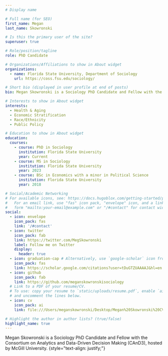 ```yaml
---
# Display name

# Full name (for SEO)
first_name: Megan
last_name: Skowronski

# Is this the primary user of the site?
superuser: true

# Role/position/tagline
role: PhD Candidate

# Organizations/Affiliations to show in About widget
organizations:
  - name: Florida State University, Department of Sociology 
    url: https://coss.fsu.edu/sociology/

# Short bio (displayed in user profile at end of posts)
bio: Megan Skowronski is a Sociology PhD Candidate and Fellow with the Consortium on Analytics and Data-Driven Decision Making (CAnD3), hosted by McGill University. Her research area lies at the intersection of health, aging, race/ethnicity, economic stratification, public policy and social service provisions in the US. Her previous work identifies specific household domains of financial precarity which serve as barriers to health-relevant resources, namely medication adherence for older adults. Within her doctoral studies, Megan’s primary focus is on understanding associations between spatio-temporal changes in housing segregation, alternative financial services, and population health. To gain a comprehensive understanding of this area, she adopts a multidisciplinary approach, drawing upon sociology, gerontology, epidemiology, public health, and economics, both in theory and methodology.

# Interests to show in About widget
interests:
  - Health & Aging
  - Economic Stratification 
  - Race/Ethnicity
  - Public Policy

# Education to show in About widget
education:
  courses:
    - course: PhD in Sociology
      institution: Florida State University
      year: Current
    - course: MS in Sociology
      institution: Florida State University
      year: 2023
    - course: BSc in Economics with a minor in Political Science
      institution: Florida State University
      year: 2018

# Social/Academic Networking
# For available icons, see: https://docs.hugoblox.com/getting-started/page-builder/#icons
#   For an email link, use "fas" icon pack, "envelope" icon, and a link in the
#   form "mailto:your-email@example.com" or "/#contact" for contact widget.
social:
  - icon: envelope
    icon_pack: fas
    link: '/#contact'
  - icon: twitter
    icon_pack: fab
    link: https://twitter.com/MegSkowronski
    label: Follow me on Twitter
    display:
      header: true
  - icon: graduation-cap # Alternatively, use `google-scholar` icon from `ai` icon pack
    icon_pack: fas
    link: https://scholar.google.com/citations?user=tDuGTZUAAAAJ&hl=en
  - icon: github
    icon_pack: fab
    link: https://github.com/meganskowronskisociology
  # Link to a PDF of your resume/CV.
  # To use: copy your resume to `static/uploads/resume.pdf`, enable `ai` icons in `params.yaml`,
  # and uncomment the lines below.
  - icon: cv
    icon_pack: ai
    link: file:///Users/meganskowronski/Desktop/Megan%20Skowronski%20CV%20Feb%202024.pdf

# Highlight the author in author lists? (true/false)
highlight_name: true
---
```


Megan Skowronski is a Sociology PhD Candidate and Fellow with the Consortium on Analytics and Data-Driven Decision Making (CAnD3), hosted by McGill University. 
{style="text-align: justify;"}
